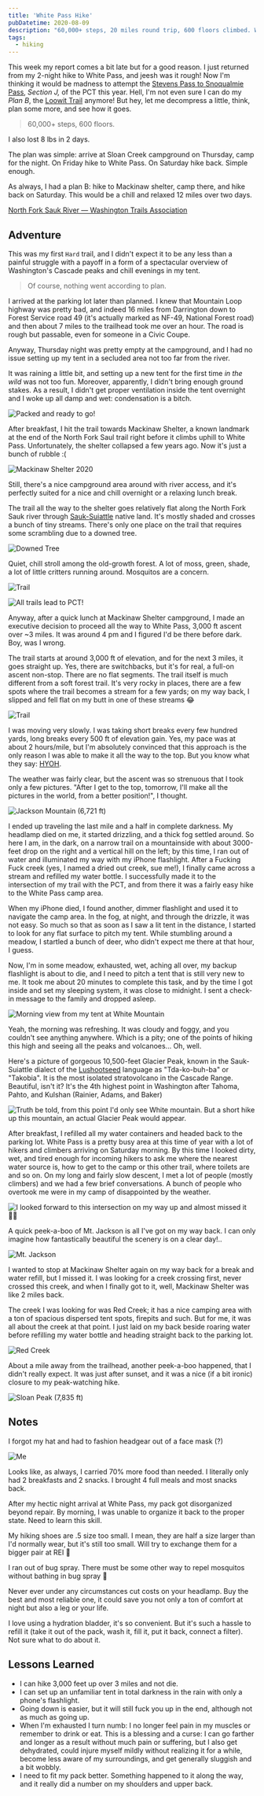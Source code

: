 ```yaml
---
title: 'White Pass Hike'
pubDatetime: 2020-08-09
description: "60,000+ steps, 20 miles round trip, 600 floors climbed. What doesn't kill you makes you back hurt. Also, I've got blisters on my thumbs 🤦‍♂️"
tags:
  - hiking
---
```


This week my report comes a bit late but for a good reason. I just returned from my 2-night hike to White Pass, and jeesh was it rough! Now I'm thinking it would be madness to attempt the [Stevens Pass to Snoqualmie Pass](https://www.wta.org/go-hiking/hikes/pacific-crest-trail-section-j-snoqualmie-pass-to-stevens-pass-east), _Section J,_ of the PCT this year. Hell, I'm not even sure I can do my _Plan B_, the [Loowit Trail](https://www.wta.org/go-hiking/hikes/loowit) anymore! But hey, let me decompress a little, think, plan some more, and see how it goes.

> 60,000+ steps, 600 floors.

I also lost 8 lbs in 2 days.

The plan was simple: arrive at Sloan Creek campground on Thursday, camp for the night. On Friday hike to White Pass. On Saturday hike back. Simple enough.

As always, I had a plan B: hike to Mackinaw shelter, camp there, and hike back on Saturday. This would be a chill and relaxed 12 miles over two days.

[North Fork Sauk River — Washington Trails Association](https://www.wta.org/go-hiking/hikes/north-fork-sauk-river)

## Adventure

This was my first `Hard` trail, and I didn't expect it to be any less than a painful struggle with a payoff in a form of a spectacular overview of Washington's Cascade peaks and chill evenings in my tent.

> Of course, nothing went according to plan.

I arrived at the parking lot later than planned. I knew that Mountain Loop highway was pretty bad, and indeed 16 miles from Darrington down to Forest Service road 49 (it's actually marked as NF-49, National Forest road) and then about 7 miles to the trailhead took me over an hour. The road is rough but passable, even for someone in a Civic Coupe.

Anyway, Thursday night was pretty empty at the campground, and I had no issue setting up my tent in a secluded area not too far from the river.

It was raining a little bit, and setting up a new tent for the first time _in the wild_ was not too fun. Moreover, apparently, I didn't bring enough ground stakes. As a result, I didn't get proper ventilation inside the tent overnight and I woke up all damp and wet: condensation is a bitch.

![Packed and ready to go!](assets/blog/posts/white-pass-hike/3d824b61644739be2c2c028ab58a050a1c5d771c-1600x1200.jpg)

After breakfast, I hit the trail towards Mackinaw Shelter, a known landmark at the end of the North Fork Saul trail right before it climbs uphill to White Pass. Unfortunately, the shelter collapsed a few years ago. Now it's just a bunch of rubble :(

![Mackinaw Shelter 2020](assets/blog/posts/white-pass-hike/9f715571de8edb11f947583398324613950e4bb5-2000x1500.jpg)

Still, there's a nice campground area around with river access, and it's perfectly suited for a nice and chill overnight or a relaxing lunch break.

The trail all the way to the shelter goes relatively flat along the North Fork Sauk river through [Sauk-Suiattle](https://en.wikipedia.org/wiki/Sauk-Suiattle_Indian_Tribe_of_Washington) native land. It's mostly shaded and crosses a bunch of tiny streams. There's only one place on the trail that requires some scrambling due to a downed tree.

![Downed Tree](assets/blog/posts/white-pass-hike/e7071e28e2f9c0c60b571f80240a403f82c0d5c3-2000x2667.jpg)

Quiet, chill stroll among the old-growth forest. A lot of moss, green, shade, a lot of little critters running around. Mosquitos are a concern.

![Trail](assets/blog/posts/white-pass-hike/7c514e3cb9dd85e881591cd6b664b2f51d17f14c-2000x1500.jpg)

![All trails lead to PCT!](assets/blog/posts/white-pass-hike/457b6ea18db05e63b5985fadf435efc702e50cc7-2000x1500.jpg)

Anyway, after a quick lunch at Mackinaw Shelter campground, I made an executive decision to proceed all the way to White Pass, 3,000 ft ascent over ~3 miles. It was around 4 pm and I figured I'd be there before dark. Boy, was I wrong.

The trail starts at around 3,000 ft of elevation, and for the next 3 miles, it goes straight up. Yes, there are switchbacks, but it's for real, a full-on ascent non-stop. There are no flat segments. The trail itself is much different from a soft forest trail. It's very rocky in places, there are a few spots where the trail becomes a stream for a few yards; on my way back, I slipped and fell flat on my butt in one of these streams 😂

![Trail](assets/blog/posts/white-pass-hike/0fdfc12d003c4dacda55909567bea1dc7981ee27-2400x3200.jpg)

I was moving very slowly. I was taking short breaks every few hundred yards, long breaks every 500 ft of elevation gain. Yes, my pace was at about 2 hours/mile, but I'm absolutely convinced that this approach is the only reason I was able to make it all the way to the top. But you know what they say: [HYOH](https://www.pcta.org/journalist/post/hike-your-own-hike-what-does-it-mean/).

The weather was fairly clear, but the ascent was so strenuous that I took only a few pictures. "After I get to the top, tomorrow, I'll make all the pictures in the world, from a better position!", I thought.

![Jackson Mountain (6,721 ft)](assets/blog/posts/white-pass-hike/6d0f05dd069e46bc2b691754d09623ea8b245440-2000x1500.jpg)

I ended up traveling the last mile and a half in complete darkness. My headlamp died on me, it started drizzling, and a thick fog settled around. So here I am, in the dark, on a narrow trail on a mountainside with about 3000-feet drop on the right and a vertical hill on the left; by this time, I ran out of water and illuminated my way with my iPhone flashlight. After a Fucking Fuck creek (yes, I named a dried out creek, sue me!), I finally came across a stream and refilled my water bottle. I successfully made it to the intersection of my trail with the PCT, and from there it was a fairly easy hike to the White Pass camp area.

When my iPhone died, I found another, dimmer flashlight and used it to navigate the camp area. In the fog, at night, and through the drizzle, it was not easy. So much so that as soon as I saw a lit tent in the distance, I started to look for any flat surface to pitch my tent. While stumbling around a meadow, I startled a bunch of deer, who didn't expect me there at that hour, I guess.

Now, I'm in some meadow, exhausted, wet, aching all over, my backup flashlight is about to die, and I need to pitch a tent that is still very new to me. It took me about 20 minutes to complete this task, and by the time I got inside and set my sleeping system, it was close to midnight. I sent a check-in message to the family and dropped asleep.

![Morning view from my tent at White Mountain](assets/blog/posts/white-pass-hike/4a24bbb209d69385fb17482d086ca100ed9b3c54-2000x2667.jpg)

Yeah, the morning was refreshing. It was cloudy and foggy, and you couldn't see anything anywhere. Which is a pity; one of the points of hiking this high and seeing all the peaks and volcanoes... Oh, well.

Here's a picture of gorgeous 10,500-feet Glacier Peak, known in the Sauk-Suiattle dialect of the [Lushootseed](https://en.wikipedia.org/wiki/Lushootseed) language as "Tda-ko-buh-ba" or "Takobia". It is the most isolated stratovolcano in the Cascade Range. Beautiful, isn't it? It's the 4th highest point in Washington after Tahoma, Pahto, and Kulshan (Rainier, Adams, and Baker)

![Truth be told, from this point I'd only see White mountain. But a short hike up this mountain, an actual Glacier Peak would appear.](assets/blog/posts/white-pass-hike/9bf8bb9fe36832a69cf3ba000bde42ac41fc0329-2000x1500.jpg)

After breakfast, I refilled all my water containers and headed back to the parking lot. White Pass is a pretty busy area at this time of year with a lot of hikers and climbers arriving on Saturday morning. By this time I looked dirty, wet, and tired enough for incoming hikers to ask me where the nearest water source is, how to get to the camp or this other trail, where toilets are and so on. On my long and fairly slow descent, I met a lot of people (mostly climbers) and we had a few brief conversations. A bunch of people who overtook me were in my camp of disappointed by the weather.

![I looked forward to this intersection on my way up and almost missed it 🤦‍♂️](assets/blog/posts/white-pass-hike/23b4d3dfd46f0e3a5a6ee9963e04b71c3ca5f35b-1600x1200.jpg)

A quick peek-a-boo of Mt. Jackson is all I've got on my way back. I can only imagine how fantastically beautiful the scenery is on a clear day!..

![Mt. Jackson](assets/blog/posts/white-pass-hike/92e540308ac5e47050c8f2b0279ba90b5bd42fc4-2000x2667.jpg)

I wanted to stop at Mackinaw Shelter again on my way back for a break and water refill, but I missed it. I was looking for a creek crossing first, never crossed this creek, and when I finally got to it, well, Mackinaw Shelter was like 2 miles back.

The creek I was looking for was Red Creek; it has a nice camping area with a ton of spacious dispersed tent spots, firepits and such. But for me, it was all about the creek at that point. I just laid on my back beside roaring water before refilling my water bottle and heading straight back to the parking lot.

![Red Creek](assets/blog/posts/white-pass-hike/fa7764d5552785d8ad86cdd9283769e2806ea928-2000x1500.jpg)

About a mile away from the trailhead, another peek-a-boo happened, that I didn't really expect. It was just after sunset, and it was a nice (if a bit ironic) closure to my peak-watching hike.

![Sloan Peak (7,835 ft)](assets/blog/posts/white-pass-hike/49be992c1149fd0ed061bb19bb5e828e71a94360-2000x1500.jpg)

## Notes

I forgot my hat and had to fashion headgear out of a face mask (?)

![Me](assets/blog/posts/white-pass-hike/07ecd045c5a69cb9100b22cb55f39e3f4dba3c15-1600x2130.jpg)

Looks like, as always, I carried 70% more food than needed. I literally only had 2 breakfasts and 2 snacks. I brought 4 full meals and most snacks back.

After my hectic night arrival at White Pass, my pack got disorganized beyond repair. By morning, I was unable to organize it back to the proper state. Need to learn this skill.

My hiking shoes are .5 size too small. I mean, they are half a size larger than I'd normally wear, but it's still too small. Will try to exchange them for a bigger pair at REI 🤞

I ran out of bug spray. There must be some other way to repel mosquitos without bathing in bug spray 🤔

Never ever under any circumstances cut costs on your headlamp. Buy the best and most reliable one, it could save you not only a ton of comfort at night but also a leg or your life.

I love using a hydration bladder, it's so convenient. But it's such a hassle to refill it (take it out of the pack, wash it, fill it, put it back, connect a filter). Not sure what to do about it.

## Lessons Learned

- I can hike 3,000 feet up over 3 miles and not die.
- I can set up an unfamiliar tent in total darkness in the rain with only a phone's flashlight.
- Going down is easier, but it will still fuck you up in the end, although not as much as going up.
- When I'm exhausted I turn numb: I no longer feel pain in my muscles or remember to drink or eat. This is a blessing and a curse: I can go farther and longer as a result without much pain or suffering, but I also get dehydrated, could injure myself mildly without realizing it for a while, become less aware of my surroundings, and get generally sluggish and a bit wobbly.
- I need to fit my pack better. Something happened to it along the way, and it really did a number on my shoulders and upper back.

